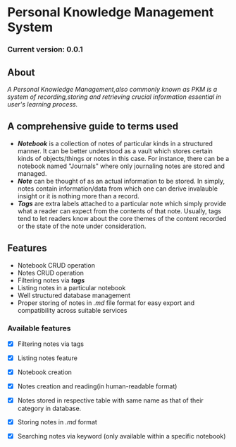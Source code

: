 # Personal Knowledge Management System

### Current version: 0.0.1

## About
*A Personal Knowledge Management,also commonly known as PKM is a system of recording,storing and retrieving crucial information essential in user's learning process.*


## A comprehensive guide to terms used 
- ***Notebook*** is a collection of notes of particular kinds in a structured manner. It can be better understood as a vault which stores certain kinds of objects/things or notes in this case. For instance, there can be a notebook named "Journals" where only journaling notes are stored and managed.
- ***Note*** can be thought of as an actual information to be stored. In simply, notes contain information/data from which one can derive invalauble insight or it is nothing more than a record.
- ***Tags*** are extra labels attached to a particular note which simply provide what a reader can expect from the contents of that note. Usually, tags tend to let readers know about the  core themes of the content recorded or the state of the note under consideration.


## Features
- Notebook CRUD operation
- Notes CRUD operation
- Filtering notes via ***tags***
- Listing notes in a particular notebook
- Well structured database management
- Proper storing of notes in  *.md* file format for easy export and compatibility across suitable services

### Available features
- [x] Filtering notes via tags
- [x] Listing notes feature
- [x] Notebook creation
- [x] Notes creation and reading(in human-readable format)
- [x] Notes stored in respective table with same name as that of their category in database.
- [x] Storing notes in *.md* format
- [x] Searching notes via keyword (only available within a specific notebook)

